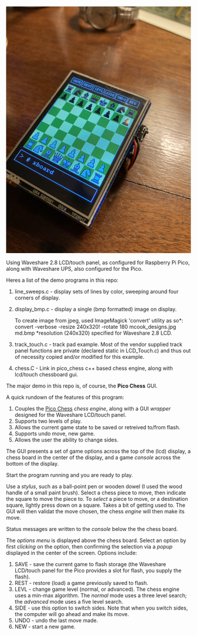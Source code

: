 ![Chess Box](./images/chessbox.jpg)

Using Waveshare 2.8 LCD/touch panel, as configured for Raspberry Pi Pico,
along with Waveshare UPS, also configured for the Pico.

Heres a list of the demo programs in this repo:

1. line_sweeps.c - display sets of lines by color, sweeping around four corners of display.

2. display_bmp.c - display a single (bmp formatted) image on display.

    To create image from jpeg, used ImageMagick 'convert' utility as so*:
       convert -verbose -resize 240x320! -rotate 180 mcook_designs.jpg md.bmp
    *resolution (240x320) specified for Waveshare 2.8 LCD.

3. track_touch.c - track pad example. Most of the vendor supplied track
  panel functions are private (declared static in LCD_Touch.c) and
  thus out of necessity copied and/or modified for this example.

4. chess.C - Link in pico_chess c++ based chess engine, along with lcd/touch chessboard gui.

The major demo in this repo is, of course, the **Pico Chess** GUI.

A quick rundown of the features of this program:

1. Couples the [Pico Chess](https://github.com/genecook/pico_chess) _chess engine_, along with a GUI _wrapper_ designed for the Waveshare LCD/touch panel.
2. Supports two levels of play.
3. Allows the current game state to be saved or retreived to/from flash.
4. Supports undo move, new game.
5. Allows the user the ability to change sides.

The GUI presents a set of game options across the top of the (lcd) display, a chess board in the center of the display, and a game _console_ across the bottom of the display.

Start the program running and you are ready to play.

Use a _stylus_, such as a ball-point pen or wooden dowel (I used the wood handle of a small paint brush). Select a chess piece to move, then indicate the square to move the piece to. To _select_ a piece to move, or a destination square, lightly press down on a square. Takes a bit of getting used to. The GUI will then validat the move chosen, the chess _engine_ will then make its move.

Status messages are written to the _console_ below the the chess board.

The _options menu_ is displayed above the chess board. Select an option by first _clicking_ on the option, then confirming the selection via a _popup_ displayed in the center of the screen. Options include:

1. SAVE - save the current game to flash storage (the Waveshare LCD/touch panel for the Pico provides a slot for flash, you supply the flash).
2. REST - restore (load) a game previously saved to flash.
3. LEVL - change game level (normal, or advanced). The chess engine uses a min-max algorithm. The _normal_ mode uses a three level search; the _advanced_ mode uses a five level search. 
4. SIDE - use this option to switch sides. Note that when you switch sides, the computer will go ahead and make its move.
5. UNDO - undo the last move made.
6. NEW - start a new game.




  
  
